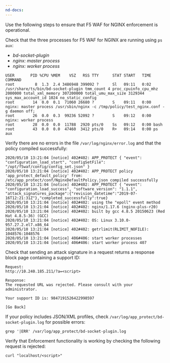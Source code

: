 ```yaml
---
nd-docs:
---
```


Use the following steps to ensure that F5 WAF for NGINX enforcement is operational.

Check that the three processes for F5 WAF for NGINX are running using `ps aux`:

- _bd-socket-plugin_
- _nginx: master process_
- _nginx: worker process_

```shell
USER       PID %CPU %MEM    VSZ   RSS TTY      STAT START   TIME COMMAND
root         8  1.3  2.4 3486948 399092 ?      Sl   09:11   0:02 /usr/share/ts/bin/bd-socket-plugin tmm_count 4 proc_cpuinfo_cpu_mhz 2000000 total_xml_memory 307200000 total_umu_max_size 3129344 sys_max_account_id 1024 no_static_config
root        14  0.0  0.1  71060 26680 ?        S    09:11   0:00 nginx: master process /usr/sbin/nginx -c /tmp/policy/test_nginx.conf -g daemon off;
root        26  0.0  0.3  99236 52092 ?        S    09:12   0:00 nginx: worker process
root        28  0.0  0.0  11788  2920 pts/0    Ss   09:12   0:00 bash
root        43  0.0  0.0  47460  3412 pts/0    R+   09:14   0:00 ps aux
```

Verify there are no errors in the file `/var/log/nginx/error.log` and that the policy compiled successfully:

```none
2020/05/10 13:21:04 [notice] 402#402: APP_PROTECT { "event": "configuration_load_start", "configSetFile": "/opt/f5waf/config/config_set.json" }
2020/05/10 13:21:04 [notice] 402#402: APP_PROTECT policy 'app_protect_default_policy' from: /etc/app_protect/conf/NginxDefaultPolicy.json compiled successfully
2020/05/10 13:21:04 [notice] 402#402: APP_PROTECT { "event": "configuration_load_success", "software_version": "1.1.1", "attack_signatures_package":{"revision_datetime":"2019-07-16T12:21:31Z"},"completed_successfully":true}
2020/05/10 13:21:04 [notice] 402#402: using the "epoll" event method
2020/05/10 13:21:04 [notice] 402#402: nginx/1.17.6 (nginx-plus-r20)
2020/05/10 13:21:04 [notice] 402#402: built by gcc 4.8.5 20150623 (Red Hat 4.8.5-36) (GCC)
2020/05/10 13:21:04 [notice] 402#402: OS: Linux 3.10.0-957.27.2.el7.x86_64
2020/05/10 13:21:04 [notice] 402#402: getrlimit(RLIMIT_NOFILE): 1048576:1048576
2020/05/10 13:21:04 [notice] 406#406: start worker processes
2020/05/10 13:21:04 [notice] 406#406: start worker process 407
```

Check that sending an attack signature in a request returns a response block page containing a support ID:

```shell
Request:
http://10.240.185.211/?a=<script>

Response:
The requested URL was rejected. Please consult with your administrator.

Your support ID is: 9847191526422998597

[Go Back]
```

If your policy includes JSON/XML profiles, check `/var/log/app_protect/bd-socket-plugin.log` for possible errors:

```shell
grep '|ERR' /var/log/app_protect/bd-socket-plugin.log
```

Verify that Enforcement functionality is working by checking the following request is rejected:

```shell
curl "localhost/<script>"
```